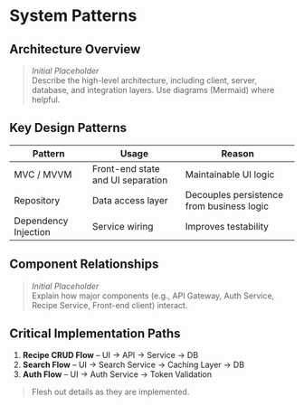 # System Patterns

## Architecture Overview
> _Initial Placeholder_  
Describe the high-level architecture, including client, server, database, and integration layers. Use diagrams (Mermaid) where helpful.

## Key Design Patterns
| Pattern | Usage | Reason |
|---------|-------|--------|
| MVC / MVVM | Front-end state and UI separation | Maintainable UI logic |
| Repository | Data access layer | Decouples persistence from business logic |
| Dependency Injection | Service wiring | Improves testability |

## Component Relationships
> _Initial Placeholder_  
Explain how major components (e.g., API Gateway, Auth Service, Recipe Service, Front-end client) interact.

## Critical Implementation Paths
1. **Recipe CRUD Flow** – UI → API → Service → DB  
2. **Search Flow** – UI → Search Service → Caching Layer → DB  
3. **Auth Flow** – UI → Auth Service → Token Validation

> Flesh out details as they are implemented.
